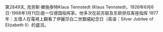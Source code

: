 第2849天, 克劳斯·滕施泰特Klaus Tennstedt (Klaus Tennstedt，1926年6月6日-1998年1月11日)是一位德国指挥家。他多次在前苏联及东欧担任客座指挥
1977年：五億人在電視上觀看了伊麗莎白二世銀禧紀念日（英语：Silver Jubilee of Elizabeth II）的盛況。